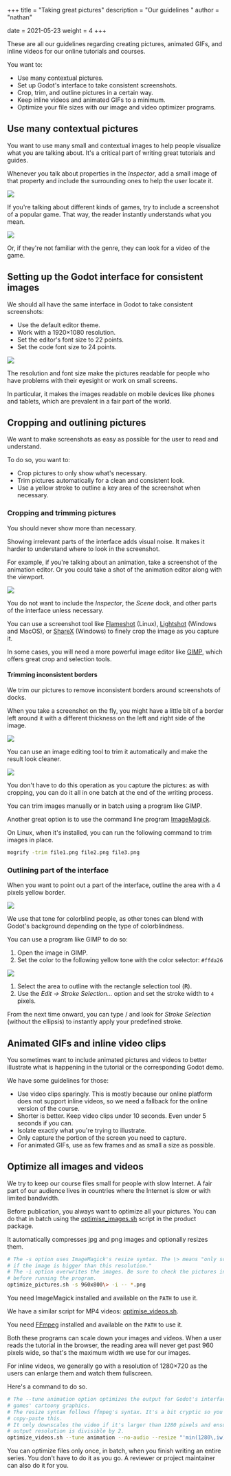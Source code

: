 +++
title = "Taking great pictures"
description = "Our guidelines "
author = "nathan"

date = 2021-05-23
weight = 4
+++

These are all our guidelines regarding creating pictures, animated GIFs, and inline videos for our online tutorials and courses.

You want to:

- Use many contextual pictures.
- Set up Godot's interface to take consistent screenshots.
- Crop, trim, and outline pictures in a certain way.
- Keep inline videos and animated GIFs to a minimum.
- Optimize your file sizes with our image and video optimizer programs.

## Use many contextual pictures

You want to use many small and contextual images to help people visualize what you are talking about. It's a critical part of writing great tutorials and guides.

Whenever you talk about properties in the _Inspector_, add a small image of that property and include the surrounding ones to help the user locate it.

![](02.copy-action-menu-params.png)

If you're talking about different kinds of games, try to include a screenshot of a popular game. That way, the reader instantly understands what you mean.

![](04.grandia-combat.jpg)

Or, if they're not familiar with the genre, they can look for a video of the game.

## Setting up the Godot interface for consistent images

We should all have the same interface in Godot to take consistent screenshots:

- Use the default editor theme.
- Work with a 1920×1080 resolution.
- Set the editor's font size to 22 points.
- Set the code font size to 24 points.

![](15.bear-scene-example.png)

The resolution and font size make the pictures readable for people who have problems with their eyesight or work on small screens.

In particular, it makes the images readable on mobile devices like phones and tablets, which are prevalent in a fair part of the world.

## Cropping and outlining pictures

We want to make screenshots as easy as possible for the user to read and understand.

To do so, you want to:

- Crop pictures to only show what's necessary.
- Trim pictures automatically for a clean and consistent look.
- Use a yellow stroke to outline a key area of the screenshot when necessary.

### Cropping and trimming pictures

You should never show more than necessary.

Showing irrelevant parts of the interface adds visual noise. It makes it harder to understand where to look in the screenshot.

For example, if you're talking about an animation, take a screenshot of the animation editor. Or you could take a shot of the animation editor along with the viewport.

![](15.animation-die.png)

You do not want to include the _Inspector_, the _Scene_ dock, and other parts of the interface unless necessary.

You can use a screenshot tool like [Flameshot](https://flameshot.org/) (Linux), [Lightshot](https://app.prntscr.com/en/index.html) (Windows and MacOS), or [ShareX](https://getsharex.com/) (Windows) to finely crop the image as you capture it.

In some cases, you will need a more powerful image editor like [GIMP](https://www.gimp.org/), which offers great crop and selection tools.

#### Trimming inconsistent borders

We trim our pictures to remove inconsistent borders around screenshots of docks.

When you take a screenshot on the fly, you might have a little bit of a border left around it with a different thickness on the left and right side of the image.

![](14.scene-structure.png)

You can use an image editing tool to trim it automatically and make the result look cleaner.

![](14.scene-structure-trimmed.png)

You don't have to do this operation as you capture the pictures: as with cropping, you can do it all in one batch at the end of the writing process.

You can trim images manually or in batch using a program like GIMP.

Another great option is to use the command line program [ImageMagick](https://imagemagick.org/index.php).

On Linux, when it's installed, you can run the following command to trim images in place.

```sh
mogrify -trim file1.png file2.png file3.png
```

### Outlining part of the interface

When you want to point out a part of the interface, outline the area with a 4 pixels yellow border.

![](13.capture-mode.png)

We use that tone for colorblind people, as other tones can blend with Godot's background depending on the type of colorblindness.

You can use a program like GIMP to do so:

1. Open the image in GIMP.
1. Set the color to the following yellow tone with the color selector: `#ffda26`

![](gimp-color-picker.png)

1. Select the area to outline with the rectangle selection tool (<kbd>R</kbd>).
1. Use the _Edit -> Stroke Selection..._ option and set the stroke width to `4` pixels.

From the next time onward, you can type <kbd></kbd>/ and look for _Stroke Selection_ (without the ellipsis) to instantly apply your predefined stroke.

## Animated GIFs and inline video clips

You sometimes want to include animated pictures and videos to better illustrate what is happening in the tutorial or the corresponding Godot demo.

We have some guidelines for those:

- Use video clips sparingly. This is mostly because our online platform does not support inline videos, so we need a fallback for the online version of the course.
- Shorter is better. Keep video clips under 10 seconds. Even under 5 seconds if you can.
- Isolate exactly what you're trying to illustrate.
- Only capture the portion of the screen you need to capture.
- For animated GIFs, use as few frames and as small a size as possible.

## Optimize all images and videos

We try to keep our course files small for people with slow Internet. A fair part of our audience lives in countries where the Internet is slow or with limited bandwidth.

Before publication, you always want to optimize all your pictures. You can do that in batch using the [optimise_images.sh](https://github.com/GDQuest/product-packager/blob/master/programs/optimize_pictures.sh) script in the product package.

It automatically compresses jpg and png images and optionally resizes them.

```sh
# The -s option uses ImageMagick's resize syntax. The \> means "only scale down
# if the image is bigger than this resolution."
# The -i option overwrites the images. Be sure to check the pictures in git
# before running the program.
optimize_pictures.sh -s 960x800\> -i -- *.png
```

You need ImageMagick installed and available on the `PATH` to use it.

We have a similar script for MP4 videos: [optimise_videos.sh](https://github.com/GDQuest/product-packager/blob/master/programs/optimize_videos.sh).

You need [FFmpeg](https://ffmpeg.org/) installed and available on the `PATH` to use it.

Both these programs can scale down your images and videos. When a user reads the tutorial in the browser, the reading area will never get past 960 pixels wide, so that's the maximum width we use for our images.

For inline videos, we generally go with a resolution of 1280×720 as the users can enlarge them and watch them fullscreen.

Here's a command to do so.

```sh
# The --tune animation option optimizes the output for Godot's interface and our
# games' cartoony graphics.
# The resize syntax follows ffmpeg's syntax. It's a bit cryptic so you can
# copy-paste this.
# It only downscales the video if it's larger than 1280 pixels and ensures the
# output resolution is divisible by 2.
optimize_videos.sh --tune animation --no-audio --resize "'min(1280\,iw)'":-2 -i **.mp4
```

You can optimize files only once, in batch, when you finish writing an entire series. You don't have to do it as you go. A reviewer or project maintainer can also do it for you.
